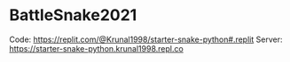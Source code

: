 # BattleSnake2021
Code: https://replit.com/@Krunal1998/starter-snake-python#.replit
Server: https://starter-snake-python.krunal1998.repl.co
